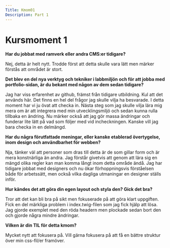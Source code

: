 ```yaml
---
Title: Kmom01
Description: Part 1
---
```


Kursmoment 1
==================

<b>Har du jobbat med ramverk eller andra CMS:er tidigare?</b>
<p>Nej, detta är helt nytt. Trodde först att detta skulle vara lätt men märker förstås att området är stort.</p>
<b>Det blev en del nya verktyg och tekniker i labbmiljön och för att jobba med portfolio-sidan, är du bekant med någon av dem sedan tidigare?</b>
<p>Jag har viss erfarenhet av github, främst från tidigare utbildning. Kul att det används här. Det finns en hel del frågor jag skulle vilja ha besvarade. I detta moment har vi ju övat att checka in. Nästa steg som jag skulle vilja lära mig mera om är att integrera med min utvecklingsmiljö och sedan kunna rulla tillbaka en ändring. Nu märker också att jag gör massa ändringar och funderar lite lätt på vad som följer med vid incheckningen. Kanske vill jag bara checka in en delmängd.</p>
<b>Har du några förutfattade meningar, eller kanske etablerad övertygelse, inom design och användbarhet för webben?</b>
<p>Nja, tänker väl att personer som dras till detta är de som gillar form och är mera konstnärliga än andra. Jag förstår givetvis att genom att lära sig en mängd olika regler kan man komma långt inom detta område ändå. Jag har tidigare jobbat med designers och nu ökar förhoppningsvis förståelsen både för arbetssätt, men också vilka dagliga utmaningar en designer ställs inför.</p>
<b>Hur kändes det att göra din egen layout och styla den? Gick det bra?</b>
<p>Tror att det kan bli bra på sikt men fokuserade på att göra klart uppgiften. Fick en del märkliga problem i index.twig-filen som jag fick hjälp att lösa. Jag gjorde exemplet med den röda headern men plockade sedan bort den och gjorde några mindre ändringar.</p>

<b>Vilken är din TIL för detta kmom?</b>
<p>Mycket nytt att fokusera på. Vill gärna fokusera på att få en bättre struktur över min css-fil/er framöver.</p>
